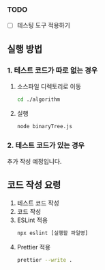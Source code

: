 ### TODO 

- [ ] 테스팅 도구 적용하기 


## 실행 방법 

### 1. 테스트 코드가 따로 없는 경우 

1. 소스파일 디렉토리로 이동
	```sh
	cd ./algorithm
	```
2. 실행 
	```sh
	node binaryTree.js
	```

### 2. 테스트 코드가 있는 경우 

추가 작성 예정입니다. 

## 코드 작성 요령 

1. 테스트 코드 작성
2. 코드 작성
3. ESLint 적용 
	```sh
	npx eslint [실행할 파일명]
	```
4. Prettier 적용 
	```sh 
	prettier --write .
	```